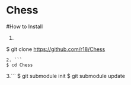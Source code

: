 Chess
=====


#How to Install

1. ```
$ git clone https://github.com/r18/Chess
```
2. ```
$ cd Chess
```
3.```
$ git submodule init
$ git submodule update
```


